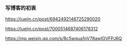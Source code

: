 ### 写博客的初衷

https://juejin.cn/post/6942492146725290020

https://juejin.cn/post/7000514687406178312

https://mp.weixin.qq.com/s/8c5wqua1nV78awIGVFPJ6Q
